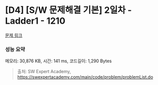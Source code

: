 # [D4] [S/W 문제해결 기본] 2일차 - Ladder1 - 1210 

[문제 링크](https://swexpertacademy.com/main/code/problem/problemDetail.do?contestProbId=AV14ABYKADACFAYh) 

### 성능 요약

메모리: 30,876 KB, 시간: 141 ms, 코드길이: 1,290 Bytes



> 출처: SW Expert Academy, https://swexpertacademy.com/main/code/problem/problemList.do